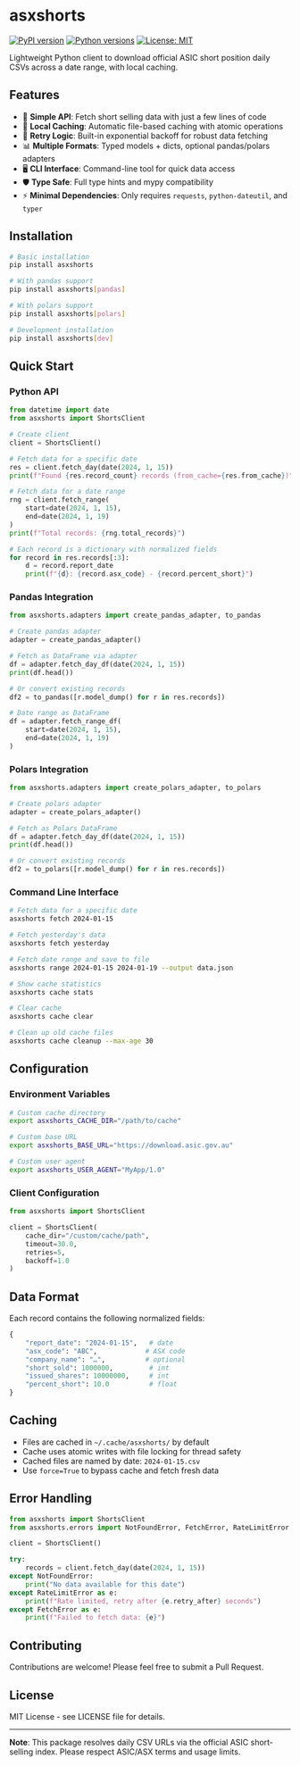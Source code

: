 # asxshorts

[![PyPI version](https://badge.fury.io/py/asxshorts.svg)](https://badge.fury.io/py/asxshorts)
[![Python versions](https://img.shields.io/pypi/pyversions/asxshorts.svg)](https://pypi.org/project/asxshorts/)
[![License: MIT](https://img.shields.io/badge/License-MIT-yellow.svg)](https://opensource.org/licenses/MIT)

Lightweight Python client to download official ASIC short position daily CSVs across a date range, with local caching.

## Features

- 🚀 **Simple API**: Fetch short selling data with just a few lines of code
- 💾 **Local Caching**: Automatic file-based caching with atomic operations
- 🔄 **Retry Logic**: Built-in exponential backoff for robust data fetching
- 📊 **Multiple Formats**: Typed models + dicts, optional pandas/polars adapters
- 🖥️ **CLI Interface**: Command-line tool for quick data access
- 🛡️ **Type Safe**: Full type hints and mypy compatibility
- ⚡ **Minimal Dependencies**: Only requires `requests`, `python-dateutil`, and `typer`

## Installation

```bash
# Basic installation
pip install asxshorts

# With pandas support
pip install asxshorts[pandas]

# With polars support
pip install asxshorts[polars]

# Development installation
pip install asxshorts[dev]
```

## Quick Start

### Python API

```python
from datetime import date
from asxshorts import ShortsClient

# Create client
client = ShortsClient()

# Fetch data for a specific date
res = client.fetch_day(date(2024, 1, 15))
print(f"Found {res.record_count} records (from_cache={res.from_cache})")

# Fetch data for a date range
rng = client.fetch_range(
    start=date(2024, 1, 15),
    end=date(2024, 1, 19)
)
print(f"Total records: {rng.total_records}")

# Each record is a dictionary with normalized fields
for record in res.records[:3]:
    d = record.report_date
    print(f"{d}: {record.asx_code} - {record.percent_short}")
```

### Pandas Integration

```python
from asxshorts.adapters import create_pandas_adapter, to_pandas

# Create pandas adapter
adapter = create_pandas_adapter()

# Fetch as DataFrame via adapter
df = adapter.fetch_day_df(date(2024, 1, 15))
print(df.head())

# Or convert existing records
df2 = to_pandas([r.model_dump() for r in res.records])

# Date range as DataFrame
df = adapter.fetch_range_df(
    start=date(2024, 1, 15),
    end=date(2024, 1, 19)
)
```

### Polars Integration

```python
from asxshorts.adapters import create_polars_adapter, to_polars

# Create polars adapter
adapter = create_polars_adapter()

# Fetch as Polars DataFrame
df = adapter.fetch_day_df(date(2024, 1, 15))
print(df.head())

# Or convert existing records
df2 = to_polars([r.model_dump() for r in res.records])
```

### Command Line Interface

```bash
# Fetch data for a specific date
asxshorts fetch 2024-01-15

# Fetch yesterday's data
asxshorts fetch yesterday

# Fetch date range and save to file
asxshorts range 2024-01-15 2024-01-19 --output data.json

# Show cache statistics
asxshorts cache stats

# Clear cache
asxshorts cache clear

# Clean up old cache files
asxshorts cache cleanup --max-age 30
```

## Configuration

### Environment Variables

```bash
# Custom cache directory
export asxshorts_CACHE_DIR="/path/to/cache"

# Custom base URL
export asxshorts_BASE_URL="https://download.asic.gov.au"

# Custom user agent
export asxshorts_USER_AGENT="MyApp/1.0"
```

### Client Configuration

```python
from asxshorts import ShortsClient

client = ShortsClient(
    cache_dir="/custom/cache/path",
    timeout=30.0,
    retries=5,
    backoff=1.0
)
```

## Data Format

Each record contains the following normalized fields:

```python
{
    "report_date": "2024-01-15",   # date
    "asx_code": "ABC",            # ASX code
    "company_name": "…",          # optional
    "short_sold": 1000000,         # int
    "issued_shares": 10000000,     # int
    "percent_short": 10.0          # float
}
```

## Caching

- Files are cached in `~/.cache/asxshorts/` by default
- Cache uses atomic writes with file locking for thread safety
- Cached files are named by date: `2024-01-15.csv`
- Use `force=True` to bypass cache and fetch fresh data

## Error Handling

```python
from asxshorts import ShortsClient
from asxshorts.errors import NotFoundError, FetchError, RateLimitError

client = ShortsClient()

try:
    records = client.fetch_day(date(2024, 1, 15))
except NotFoundError:
    print("No data available for this date")
except RateLimitError as e:
    print(f"Rate limited, retry after {e.retry_after} seconds")
except FetchError as e:
    print(f"Failed to fetch data: {e}")
```

## Contributing

Contributions are welcome! Please feel free to submit a Pull Request.

## License

MIT License - see LICENSE file for details.

---

**Note**: This package resolves daily CSV URLs via the official ASIC short-selling index. Please respect ASIC/ASX terms and usage limits.
